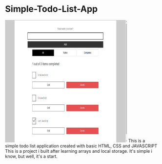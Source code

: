 # Simple-Todo-List-App
<img src="./assets/img/Screenshot-1.png" width="400px" height="400px"  />
This is a simple todo list application created with basic HTML, CSS and JAVASCRIPT
This is a project i built after learning arrays and local storage.
It's simple i know, but well, it's a start.

